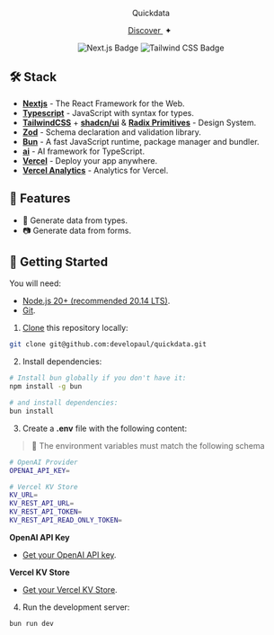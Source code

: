 <div align="center">
<p>Quickdata</p>
</div>

<div align="center">
  <a href="https://quick-data.vercel.app" target="_blank">
  </a>
</div>

<div align="center">  
  <a href="https://quick-data.vercel.app" target="_blank">
    Discover
  </a>
  <span>&nbsp;✦&nbsp;</span>
</div>

</p>

<div align="center">

![Next.js Badge](https://img.shields.io/badge/Next.js&nbsp;14-000?logo=nextdotjs&logoColor=fff&style=flat)
![Tailwind CSS Badge](https://img.shields.io/badge/Tailwind%20CSS-06B6D4?logo=tailwindcss&logoColor=fff&style=flat)

</div>

## 🛠️ Stack

- [**Nextjs**](https://nextjs.org/) - The React Framework for the Web.
- [**Typescript**](https://www.typescriptlang.org/) - JavaScript with syntax for types.
- [**TailwindCSS**](https://tailwindcss.com) + [**shadcn/ui**](https://ui.shadcn.com) & [**Radix Primitives**](https://www.radix-ui.com) - Design System.
- [**Zod**](https://zod.dev/) - Schema declaration and validation library.
- [**Bun**](https://bun.sh/) - A fast JavaScript runtime, package manager and bundler.
- [**ai**](https://sdk.vercel.ai/docs/introduction) - AI framework for TypeScript.
- [**Vercel**](https://vercel.com/) - Deploy your app anywhere.
- [**Vercel Analytics**](https://vercel.com/analytics) - Analytics for Vercel.

<!-- Help me to describe features of this project -->

## 📝 Features

- 📄 Generate data from types.
- 📷 Generate data from forms.

## 🚀 Getting Started

You will need:

- [Node.js 20+ (recommended 20.14 LTS)](https://nodejs.org/en/).
- [Git](https://git-scm.com/).

1. [Clone](https://github.com/developaul/quickdata.git) this repository locally:

```bash
git clone git@github.com:developaul/quickdata.git
```

2. Install dependencies:

```bash
# Install bun globally if you don't have it:
npm install -g bun

# and install dependencies:
bun install
```

3. Create a **.env** file with the following content:

> 🚧 The environment variables must match the following schema

```bash
# OpenAI Provider
OPENAI_API_KEY=

# Vercel KV Store
KV_URL=
KV_REST_API_URL=
KV_REST_API_TOKEN=
KV_REST_API_READ_ONLY_TOKEN=
```

**OpenAI API Key**

- [Get your OpenAI API key](https://platform.openai.com/account/api-keys).

**Vercel KV Store**

- [Get your Vercel KV Store](https://vercel.com/docs/storage/vercel-kv/quickstart).

4. Run the development server:

```bash
bun run dev
```
